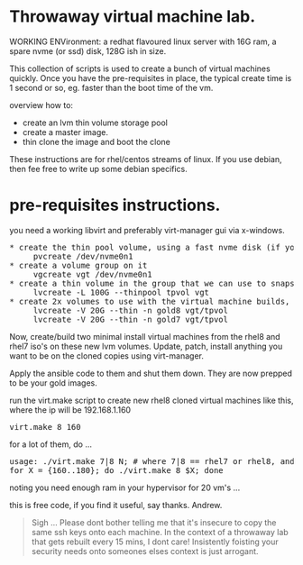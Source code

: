# Throwaway virtual machine lab.

WORKING ENVironment: a redhat flavoured linux server with 16G ram, a spare nvme (or ssd) disk, 128G ish in size.

This collection of scripts is used to create a bunch of virtual machines quickly.
Once you have the pre-requisites in place, the typical create time is 1 second or so, 
eg. faster than the boot time of the vm.

overview how to:
* create an lvm thin volume storage pool
* create a master image.
* thin clone the image and boot the clone

These instructions are for rhel/centos streams of linux. If you use debian, then fee free to write up some debian specifics.

# pre-requisites instructions.
you need a working libvirt and preferably virt-manager gui via x-windows.

<pre>
* create the thin pool volume, using a fast nvme disk (if you only have ssd then change nvmeXn1 to sdX)
     pvcreate /dev/nvme0n1
* create a volume group on it
     vgcreate vgt /dev/nvme0n1
* create a thin volume in the group that we can use to snapshot
     lvcreate -L 100G --thinpool tpvol vgt
* create 2x volumes to use with the virtual machine builds,  1 for rhel8, 1 for rhel7
     lvcreate -V 20G --thin -n gold8 vgt/tpvol
     lvcreate -V 20G --thin -n gold7 vgt/tpvol
</pre>

Now, create/build two minimal install virtual machines from the rhel8 and rhel7 iso's on these new lvm volumes. Update, patch, install anything you want to be on the cloned copies using virt-manager.

Apply the ansible code to them and shut them down. They are now prepped to be your gold images.

run the virt.make script to create new rhel8 cloned virtual machines like this, where the ip will be 192.168.1.160
<pre>virt.make 8 160</pre>

for a lot of them, do ...
<pre>
usage: ./virt.make 7|8 N; # where 7|8 == rhel7 or rhel8, and N = number 1-254
for X = {160..180}; do ./virt.make 8 $X; done
</pre>
noting you need enough ram in your hypervisor for 20 vm's ...

this is free code, if you find it useful, say thanks.
Andrew.

<blockquote>
 Sigh ... Please dont bother telling me that it's insecure to copy the same ssh keys onto each machine.
 In the context of a throwaway lab that gets rebuilt every 15 mins, I dont care! 
 Insistently foisting your security needs onto someones elses context is just arrogant.
</blockquote>
